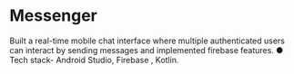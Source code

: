 # Messenger

Built a real-time mobile chat interface where
multiple authenticated users can interact by sending
messages and implemented firebase features.
● Tech stack- Android Studio, Firebase , Kotlin.

